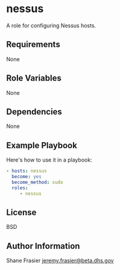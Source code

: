 # nessus #

A role for configuring Nessus hosts.

## Requirements ##

None

## Role Variables ##

None

## Dependencies ##

None

## Example Playbook ##

Here's how to use it in a playbook:

```yaml
- hosts: nessus
  become: yes
  become_method: sudo
  roles:
     - nessus
```

## License ##

BSD

## Author Information ##

Shane Frasier <jeremy.frasier@beta.dhs.gov>
